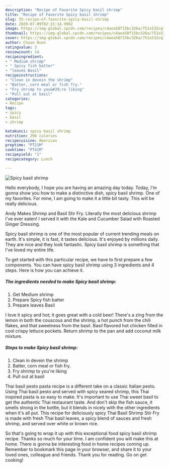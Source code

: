 ```yaml
---
description: "Recipe of Favorite Spicy basil shrimp"
title: "Recipe of Favorite Spicy basil shrimp"
slug: 55-recipe-of-favorite-spicy-basil-shrimp
date: 2020-07-09T02:31:14.996Z
image: https://img-global.cpcdn.com/recipes/c4aea58f15bc326a/751x532cq70/spicy-basil-shrimp-recipe-main-photo.jpg
thumbnail: https://img-global.cpcdn.com/recipes/c4aea58f15bc326a/751x532cq70/spicy-basil-shrimp-recipe-main-photo.jpg
cover: https://img-global.cpcdn.com/recipes/c4aea58f15bc326a/751x532cq70/spicy-basil-shrimp-recipe-main-photo.jpg
author: Chase Dunn
ratingvalue: 3
reviewcount: 14
recipeingredient:
- " Medium shrimp"
- " Spicy fish batter"
- "leaves Basil"
recipeinstructions:
- "Clean in devein the shrimp"
- "Batter, corn meal or fish fry."
- "Fry shrimp to you&#39;re liking"
- "Pull out at basil"
categories:
- Recipe
tags:
- spicy
- basil
- shrimp

katakunci: spicy basil shrimp 
nutrition: 298 calories
recipecuisine: American
preptime: "PT21M"
cooktime: "PT41M"
recipeyield: "1"
recipecategory: Lunch

---
```



![Spicy basil shrimp](https://img-global.cpcdn.com/recipes/c4aea58f15bc326a/751x532cq70/spicy-basil-shrimp-recipe-main-photo.jpg)

Hello everybody, I hope you are having an amazing day today. Today, I'm gonna show you how to make a distinctive dish, spicy basil shrimp. One of my favorites. For mine, I am going to make it a little bit tasty. This will be really delicious.

Andy Makes Shrimp and Basil Stir Fry. Literally the most delicious shrimp I&#39;ve ever eaten! I served it with the Kale and Cucumber Salad with Roasted Ginger Dressing.

Spicy basil shrimp is one of the most popular of current trending meals on earth. It's simple, it is fast, it tastes delicious. It's enjoyed by millions daily. They are nice and they look fantastic. Spicy basil shrimp is something that I've loved my entire life.


To get started with this particular recipe, we have to first prepare a few components. You can have spicy basil shrimp using 3 ingredients and 4 steps. Here is how you can achieve it.

<!--inarticleads1-->

##### The ingredients needed to make Spicy basil shrimp:

1. Get  Medium shrimp
1. Prepare  Spicy fish batter
1. Prepare leaves Basil


I love it spicy and hot; it goes great with a cold beer! There&#39;s a zing from the lemon in both the couscous and the shrimp, a hot punch from the chili flakes, and that sweetness from the basil. Basil flavored hot chicken filled in cool crispy lettuce pockets. Return shrimp to the pan and add coconut milk mixture. 

<!--inarticleads2-->

##### Steps to make Spicy basil shrimp:

1. Clean in devein the shrimp
1. Batter, corn meal or fish fry.
1. Fry shrimp to you&#39;re liking
1. Pull out at basil


Thai basil pesto pasta recipe is a different take on a classic Italian pesto. Using Thai basil pesto and served with spicy seared shrimp, this Thai inspired pasta is so easy to make. It&#39;s important to use Thai sweet basil to get the authentic Thai restaurant taste. And don&#39;t skip the fish sauce, it smells strong in the bottle, but it blends in nicely with the other ingredients when it&#39;s all put. This recipe for deliciously spicy Thai Basil Shrimp Stir Fry is made with fresh Thai basil leaves, a spicy blend of sauces and fresh shrimp, and served over white or brown rice. 

So that's going to wrap it up with this exceptional food spicy basil shrimp recipe. Thanks so much for your time. I am confident you will make this at home. There is gonna be interesting food in home recipes coming up. Remember to bookmark this page in your browser, and share it to your loved ones, colleague and friends. Thank you for reading. Go on get cooking!
